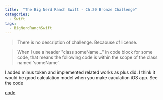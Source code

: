 ```yaml
---
title:  "The Big Nerd Ranch Swift - Ch.20 Bronze Challenge"
categories: 
  - Swift
tags:
  - BigNerdRanchSwift
---
```


> There is no description of challenge. Becaouse of license.

> When I use a header "class someName..." in code block for some code, that means the following code is within the scope of the class named 'someName'.

I added minus token and implemented related works as plus did. I think it would be good calculation model when you make caculation iOS app. See the code 

  [code](https://github.com/HaeSeongPark/BNRSwift/commit/3a881f317f856b35c422d69cef7351beda91e64d)
